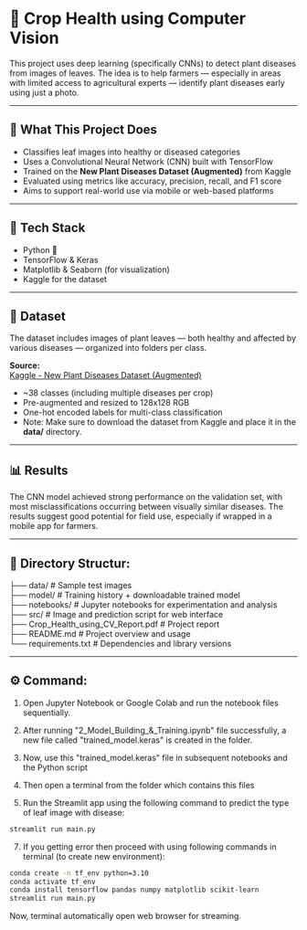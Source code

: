 # 🌿 Crop Health using Computer Vision

This project uses deep learning (specifically CNNs) to detect plant diseases from images of leaves. The idea is to help farmers — especially in areas with limited access to agricultural experts — identify plant diseases early using just a photo.

---

## 🚀 What This Project Does

- Classifies leaf images into healthy or diseased categories
- Uses a Convolutional Neural Network (CNN) built with TensorFlow
- Trained on the **New Plant Diseases Dataset (Augmented)** from Kaggle
- Evaluated using metrics like accuracy, precision, recall, and F1 score
- Aims to support real-world use via mobile or web-based platforms

---

## 🧠 Tech Stack

- Python 🐍  
- TensorFlow & Keras  
- Matplotlib & Seaborn (for visualization)  
- Kaggle for the dataset  

---

## 📁 Dataset

The dataset includes images of plant leaves — both healthy and affected by various diseases — organized into folders per class.

**Source:**  
[Kaggle - New Plant Diseases Dataset (Augmented)](https://www.kaggle.com/datasets/vipoooool/new-plant-diseases-dataset)

- ~38 classes (including multiple diseases per crop)  
- Pre-augmented and resized to 128x128 RGB  
- One-hot encoded labels for multi-class classification
- Note: Make sure to download the dataset from Kaggle and place it in the **data/** directory.

---

## 📊 Results

The CNN model achieved strong performance on the validation set, with most misclassifications occurring between visually similar diseases. The results suggest good potential for field use, especially if wrapped in a mobile app for farmers.

---

## 📂 Directory Structur:
├── data/                            # Sample test images  
├── model/                           # Training history + downloadable trained model  
├── notebooks/                       # Jupyter notebooks for experimentation and analysis  
├── src/                             # Image and prediction script for web interface  
├── Crop_Health_using_CV_Report.pdf  # Project report  
├── README.md                        # Project overview and usage  
└── requirements.txt                 # Dependencies and library versions

---

## ⚙️ Command:

1. Open Jupyter Notebook or Google Colab and run the notebook files sequentially.

2. After running "2_Model_Building_&_Training.ipynb" file successfully, a new file called "trained_model.keras" is created in the folder.

3. Now, use this "trained_model.keras" file in subsequent notebooks and the Python script

4. Then open a terminal from the folder which contains this files

5. Run the Streamlit app using the following command to predict the type of leaf image with disease:
```bash
streamlit run main.py
``` 

7. If you getting error then proceed with using following commands in terminal (to create new environment):
```bash
conda create -n tf_env python=3.10
conda activate tf_env
conda install tensorflow pandas numpy matplotlib scikit-learn
streamlit run main.py
```

Now, terminal automatically open web browser for streaming.
